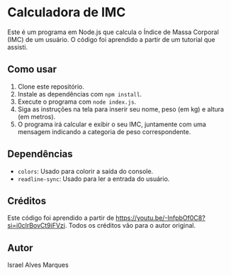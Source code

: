 # Calculadora de IMC

Este é um programa em Node.js que calcula o Índice de Massa Corporal (IMC) de um usuário. O código foi aprendido a partir de um tutorial que assisti.

## Como usar

1. Clone este repositório.
2. Instale as dependências com `npm install`.
3. Execute o programa com `node index.js`.
4. Siga as instruções na tela para inserir seu nome, peso (em kg) e altura (em metros).
5. O programa irá calcular e exibir o seu IMC, juntamente com uma mensagem indicando a categoria de peso correspondente.

## Dependências

- `colors`: Usado para colorir a saída do console.
- `readline-sync`: Usado para ler a entrada do usuário.

## Créditos

Este código foi aprendido a partir de https://youtu.be/-InfpbOf0C8?si=i0clrBovCt9iFVzi. Todos os créditos vão para o autor original.

## Autor

Israel Alves Marques
